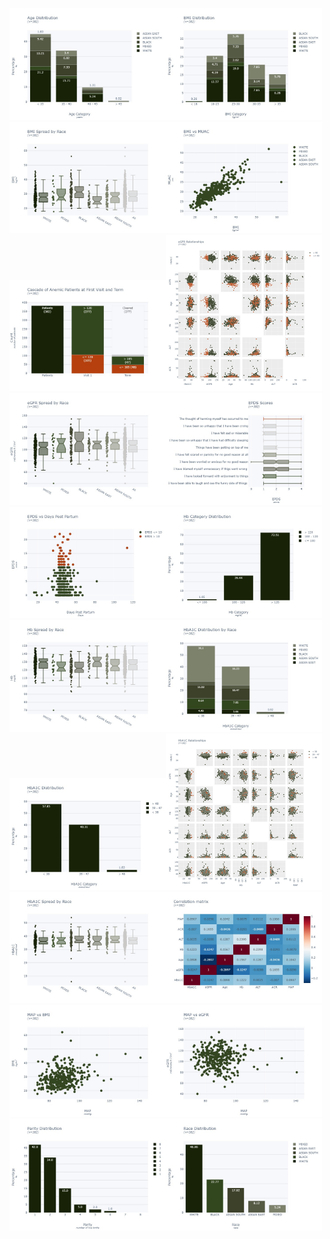 <img src="images/202310/Age Distribution.jpeg"  width="250"><img src="images/202310/BMI Distribution.jpeg"  width="250"><img src="images/202310/BMI Spread by Race.jpeg"  width="250"><img src="images/202310/BMI vs MUAC.jpeg"  width="250"><img src="images/202310/Cascade of Anemic Patients at First Visit and Term.jpeg"  width="250"><img src="images/202310/eGFR Relationships.jpeg"  width="250"><img src="images/202310/eGFR Spread by Race.jpeg"  width="250"><img src="images/202310/EPDS Scores.jpeg"  width="250"><img src="images/202310/EPDS vs Days Post Partum.jpeg"  width="250"><img src="images/202310/Hb Category Distribution.jpeg"  width="250"><img src="images/202310/Hb Spread by Race.jpeg"  width="250"><img src="images/202310/HbA1C Distribution by Race.jpeg"  width="250"><img src="images/202310/HbA1C Distribution.jpeg"  width="250"><img src="images/202310/HbA1C Relationships.jpeg"  width="250"><img src="images/202310/HbA1C Spread by Race.jpeg"  width="250"><img src="images/202310/heatmap.jpeg"  width="250"><img src="images/202310/MAP vs BMI.jpeg"  width="250"><img src="images/202310/MAP vs eGFR.jpeg"  width="250"><img src="images/202310/Parity Distribution.jpeg"  width="250"><img src="images/202310/Race Distribution.jpeg"  width="250">